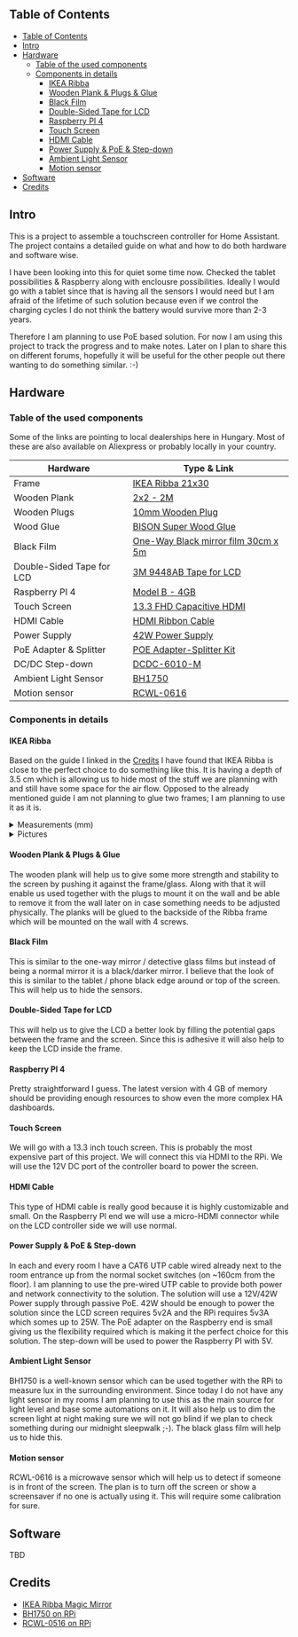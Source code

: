 ## Table of Contents
- [Table of Contents](#table-of-contents)
- [Intro](#intro)
- [Hardware](#hardware)
  - [Table of the used components](#table-of-the-used-components)
  - [Components in details](#components-in-details)
    - [IKEA Ribba](#ikea-ribba)
    - [Wooden Plank & Plugs & Glue](#wooden-plank--plugs--glue)
    - [Black Film](#black-film)
    - [Double-Sided Tape for LCD](#double-sided-tape-for-lcd)
    - [Raspberry PI 4](#raspberry-pi-4)
    - [Touch Screen](#touch-screen)
    - [HDMI Cable](#hdmi-cable)
    - [Power Supply & PoE & Step-down](#power-supply--poe--step-down)
    - [Ambient Light Sensor](#ambient-light-sensor)
    - [Motion sensor](#motion-sensor)
- [Software](#software)
- [Credits](#credits)

## Intro
This is a project to assemble a touchscreen controller for Home Assistant. The project contains a detailed guide on what and how to do both hardware and software wise.

I have been looking into this for quiet some time now. Checked the tablet possibilities & Raspberry along with enclousre possibilities. Ideally I would go with a tablet since that is having all the sensors I would need but I am afraid of the lifetime of such solution because even if we control the charging cycles I do not think the battery would survive more than 2-3 years.

Therefore I am planning to use PoE based solution. For now I am using this project to track the progress and to make notes. Later on I plan to share this on different forums, hopefully it will be useful for the other people out there wanting to do something similar. :-)

## Hardware
### Table of the used components
Some of the links are pointing to local dealerships here in Hungary. Most of these are also available on Aliexpress or probably locally in your country.

| Hardware                  | Type & Link                                                                          |
| ------------------------- | ------------------------------------------------------------------------------------ |
| Frame                     | [IKEA Ribba 21x30](https://www.ikea.com/hu/hu/p/ribba-kepkeret-fekete-60378396/)     |
| Wooden Plank              | [2x2 - 2M](https://www.abarkacs.hu/gyalult-borovi-fenyo-lec-2m-2x2cm)                |
| Wooden Plugs              | [10mm Wooden Plug](https://www.obi.hu/fatiplik/lux-fatipli-10-mm-es-30-db/p/5012000) |
| Wood Glue                 | [BISON Super Wood Glue](https://tinyurl.com/ybyvgavx)                                |
| Black Film                | [One-Way Black mirror film 30cm x 5m](https://tinyurl.com/y7wb6qa8)                  |
| Double-Sided Tape for LCD | [3M 9448AB Tape for LCD](https://tinyurl.com/ya6henge)                               |
| Raspberry PI 4            | [Model B - 4GB](https://www.rpibolt.hu/raspberry-pi-4-model-b-4gb)                   |
| Touch Screen              | [13.3 FHD Capacitive HDMI](https://tinyurl.com/yc465daz)                             |
| HDMI Cable                | [HDMI Ribbon Cable](https://tinyurl.com/yay53w98)                                    |
| Power Supply              | [42W Power Supply](https://www.anrodiszlec.hu/product_info.php/products_id/13212)    |
| PoE Adapter & Splitter    | [POE Adapter-Splitter Kit](https://tinyurl.com/y9e6pmqu)                             |
| DC/DC Step-down           | [DCDC-6010-M](https://www.hestore.hu/prod_10038452.html)                             |
| Ambient Light Sensor      | [BH1750](https://www.hestore.hu/prod_10038183.html)                                  |
| Motion sensor             | [RCWL-0616](https://www.hestore.hu/prod_10038178.html)                               |

### Components in details
#### IKEA Ribba
Based on the guide I linked in the [Credits](#credits) I have found that IKEA Ribba is close to the perfect choice to do something like this. It is having a depth of 3.5 cm which is allowing us to hide most of the stuff we are planning with and still have some space for the air flow. Opposed to the already mentioned guide I am not planning to glue two frames; I am planning to use it as it is.

<details>
  <summary>Measurements (mm)</summary>
  Outer diameters: 324 x 234 x 35
  Inner diameters (visible picture size): 287 x 197
  Inner diameters (without frame edge): 303 x 213 x 30
  Frame edge: 7 x 7
  
</details>
<details>
  <summary>Pictures</summary>
</details>

#### Wooden Plank & Plugs & Glue
The wooden plank will help us to give some more strength and stability to the screen by pushing it against the frame/glass. Along with that it will enable us used together with the plugs to mount it on the wall and be able to remove it from the wall later on in case something needs to be adjusted physically. The planks will be glued to the backside of the Ribba frame which will be mounted on the wall with 4 screws.

#### Black Film
This is similar to the one-way mirror / detective glass films but instead of being a normal mirror it is a black/darker mirror. I believe that the look of this is similar to the tablet / phone black edge around or top of the screen. This will help us to hide the sensors.

#### Double-Sided Tape for LCD
This will help us to give the LCD a better look by filling the potential gaps between the frame and the screen. Since this is adhesive it will also help to keep the LCD inside the frame.

#### Raspberry PI 4
Pretty straightforward I guess. The latest version with 4 GB of memory should be providing enough resources to show even the more complex HA dashboards.

#### Touch Screen
We will go with a 13.3 inch touch screen. This is probably the most expensive part of this project. We will connect this via HDMI to the RPi. We will use the 12V DC port of the controller board to power the screen.

#### HDMI Cable
This type of HDMI cable is really good because it is highly customizable and small. On the Raspberry PI end we will use a micro-HDMI connector while on the LCD controller side we will use normal.

#### Power Supply & PoE & Step-down
In each and every room I have a CAT6 UTP cable wired already next to the room entrance up from the normal socket switches (on ~160cm from the floor). I am planning to use the pre-wired UTP cable to provide both power and network connectivity to the solution. The solution will use a 12V/42W Power supply through passive PoE. 42W should be enough to power the solution since the LCD screen requires 5v2A and the RPi requires 5v3A which somes up to 25W. The PoE adapter on the Raspberry end is small giving us the flexibility required which is making it the perfect choice for this solution. The step-down will be used to power the Raspberry PI with 5V.

#### Ambient Light Sensor
BH1750 is a well-known sensor which can be used together with the RPi to measure lux in the surrounding environment. Since today I do not have any light sensor in my rooms I am planning to use this as the main source for light level and base some automations on it. It will also help us to dim the screen light at night making sure we will not go blind if we plan to check something during our midnight sleepwalk ;-). The black glass film will help us to hide this.

#### Motion sensor
RCWL-0616 is a microwave sensor which will help us to detect if someone is in front of the screen. The plan is to turn off the screen or show a screensaver if no one is actually using it. This will require some calibration for sure.


## Software
TBD

## Credits
- [IKEA Ribba Magic Mirror](https://forum.magicmirror.builders/topic/3041/22-display-40cmx50cm-ikea-frame-pir-sensor?lang=en-US&page=1)
- [BH1750 on RPi](https://www.raspberrypi-spy.co.uk/2015/03/bh1750fvi-i2c-digital-light-intensity-sensor/)
- [RCWL-0516 on RPi](https://www.electromaker.io/tutorial/blog/using-a-doppler-radar-sensor-with-the-raspberry-pi-12)
